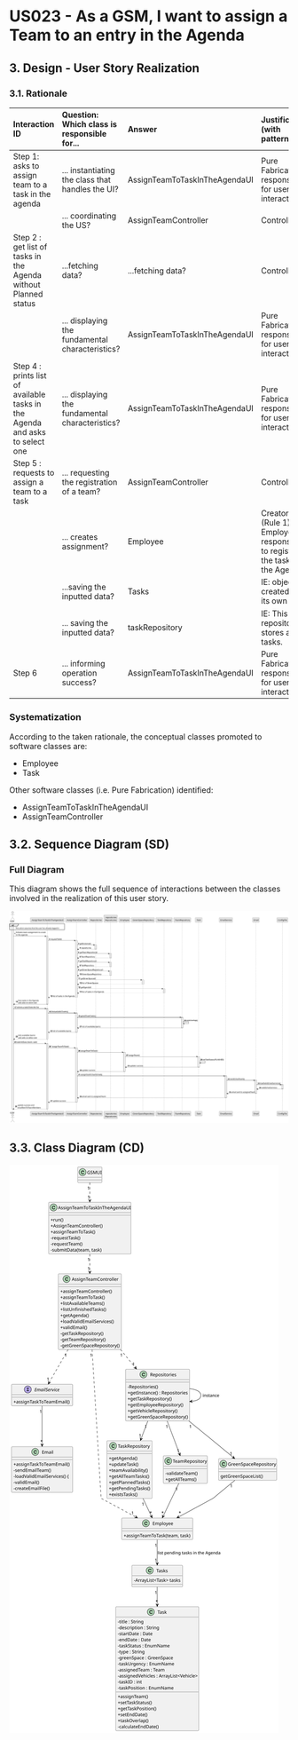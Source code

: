 # US023 - As a GSM, I want to assign a Team to an entry in the Agenda

## 3. Design - User Story Realization 

### 3.1. Rationale


| Interaction ID                                                                 | Question: Which class is responsible for...       | Answer                        | Justification (with patterns)                                                |
|:-------------------------------------------------------------------------------|:--------------------------------------------------|:------------------------------|:-----------------------------------------------------------------------------|
| Step 1: asks to assign team to a task in the agenda  		                        | 	... instantiating the class that handles the UI? | AssignTeamToTaskInTheAgendaUI | Pure Fabrication: responsible for user interactions                          |
| 			  		                                                                        | 	... coordinating the US?                         | AssignTeamController          | Controller                                                                   |
| Step 2 : get list of tasks in the Agenda without Planned status                | 		...fetching data?						                         | ...fetching data?             | Controller                                                                   |
| 			  		                                                                        | 	... displaying the fundamental characteristics?  | AssignTeamToTaskInTheAgendaUI | Pure Fabrication: responsible for user interactions                          |
| Step 4 : prints list of available tasks in the Agenda and asks to select one		 | 	... displaying the fundamental characteristics?  | AssignTeamToTaskInTheAgendaUI | Pure Fabrication: responsible for user interactions                          |
| Step 5 : requests to assign a team to a task 		                                                                   | 	... requesting the registration of a team?       | AssignTeamController          | Controller                                                                   |
| 		                                                                             | 	... creates assignment?                          | Employee                      | Creator (Rule 1): Employee is responsible to register the task in the Agenda |
|   		     | 	...saving the inputted data?                 | Tasks                   | IE: object created has its own data.                                         |
|		     | 	... saving the inputted data?  | taskRepository          | IE: This repository stores all tasks.                                        |
| Step 6  		     | 	... informing operation success?             | AssignTeamToTaskInTheAgendaUI         | Pure Fabrication: responsible for user interactions                          | 

### Systematization ##

According to the taken rationale, the conceptual classes promoted to software classes are: 

* Employee
* Task



Other software classes (i.e. Pure Fabrication) identified: 

* AssignTeamToTaskInTheAgendaUI  
* AssignTeamController


## 3.2. Sequence Diagram (SD)

### Full Diagram

This diagram shows the full sequence of interactions between the classes involved in the realization of this user story.

![Sequence Diagram - Full](svg/us023-sequence-diagram-full.svg)


## 3.3. Class Diagram (CD)

![Class Diagram](svg/us023-class-diagram.svg)
